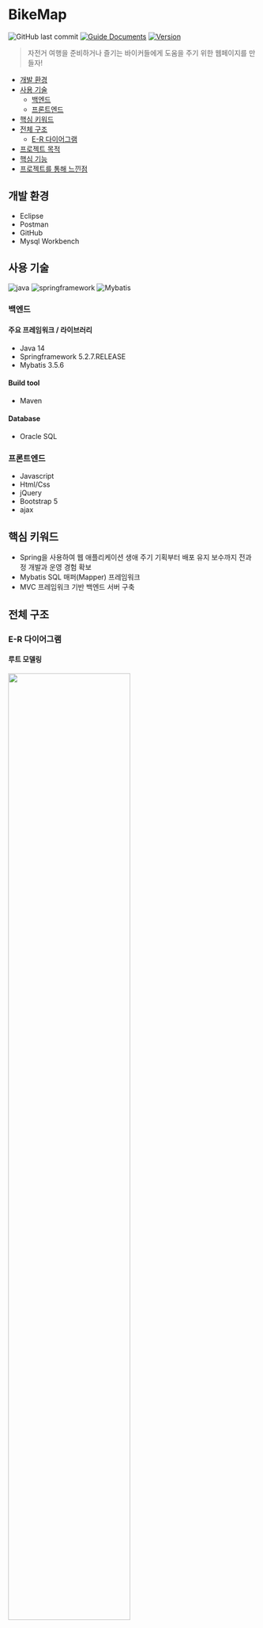 # BikeMap
![GitHub last commit][GitHub-last-commit]
[![Guide Documents](https://img.shields.io/badge/wiki-documentation-forestgreen)](https://github.com/ftowards/TeamProject_BikeMapNew/wiki)
[![Version](https://img.shields.io/badge/version-2020.12.26-red.svg)](./CHANGELOG)

> 자전거 여행을 준비하거나 즐기는 바이커들에게
도움을 주기 위한 웹페이지를 만들자!

- [개발 환경](#개발-환경)
- [사용 기술](#사용-기술)
    * [백엔드](#백엔드)
    * [프론트엔드](#프론트엔드)
- [핵심 키워드](#핵심-키워드)
- [전체 구조](#전체-구조)
    * [E-R 다이어그램](#e-r-다이어그램)
- [프로젝트 목적](#프로젝트-목적)
- [핵심 기능](#핵심-기능)
- [프로젝트를 통해 느낀점](#프로젝트를-통해-느낀점)

## 개발 환경
- Eclipse
- Postman
- GitHub
- Mysql Workbench

## 사용 기술
![java](https://img.shields.io/badge/Java-14-DEB887?style=flat)&nbsp;![springframework](https://img.shields.io/badge/Springframework-5.2.7-3CB371?style=flat&logo=springframework)&nbsp;![Mybatis](https://img.shields.io/badge/Mybatis-3.5.6-inactive)
### 백엔드
#### 주요 프레임워크 / 라이브러리
- Java 14
- Springframework 5.2.7.RELEASE
- Mybatis 3.5.6


#### Build tool
- Maven

#### Database
- Oracle SQL

### 프론트엔드
- Javascript
- Html/Css
- jQuery
- Bootstrap 5
- ajax

## 핵심 키워드

- Spring을 사용하여 웹 애플리케이션 생애 주기 기획부터 배포 유지 보수까지 전과정 개발과 운영 경험 확보
- Mybatis SQL 매퍼(Mapper) 프레임워크
- MVC 프레임워크 기반 백엔드 서버 구축

## 전체 구조
### E-R 다이어그램

#### 루트 모델링
<img src="https://user-images.githubusercontent.com/68071599/215322038-e531e4a2-d800-4967-8e7b-0c0b2ee386e4.png" width="70%" height="70%"/>  

#### 회원 모델링
<img src="https://user-images.githubusercontent.com/68071599/215322084-840e0b80-82a5-4176-9964-7374e363ed85.png" width="70%" height="70%"/>  

#### 투어&리뷰 모델링
<img src="https://user-images.githubusercontent.com/68071599/215322115-c33d1dc0-01ad-4e2c-8e12-728b62125a5e.png" width="70%" height="70%"/>  

## 프로젝트 목적
"자전거 여행을 준비하거나 즐기는 바이커들에게 도움을 주기 위한 웹페이지를 만들자!" 목적으로 웹 페이지를 만들게 되었습니다. 

자전거 취미를 가진 유저들이 자전거 코스 루트를 작성할 때 코스 설정이나 부대 시설 이용에 필요한 정보를 제공을 해주고 타인이 공유한 루트를 검색하고 활용할 수 있게 하여 더 넓은 여행 기회를 제공합니다.

그뿐만 아니라 함께 여행을 갈 동행인을 모집하는 과정에서 함께할 회원에 대한 정보를 제공합니다.

이 서비스를 통해 동행인을 모집할 수 있는 커뮤니티를 제공합니다.


## 핵심 기능
자세한 내용을 확인 하고 싶으시면, [Wiki Documentation](https://github.com/ftowards/TeamProject_BikeMapNew/wiki)를 참조 하시면 됩니다.

## 프로젝트를 통해 느낀점
팀 프로젝트를 진행하다 보니 우리가 짠 코드가 정말로 괜찮은 코드인지, 설계가 제대로 맞는지 등 수없이 회의를 했던 거 같습니다.  

학원에서 6개월 동안 배우고 2개월 남짓 프로젝트를 하면서 하루가 어떻게 지나갔을 정도로 시간이 지나갔습니다.

처음 Git을 썻을 때부터 쩔쩔매고, 기능하나 구현할 때 알 수 없는 에러가 발생하는 듯 고통스러운 시간이었지만 프로젝트를 완성하고 보니 보람찼습니다.

이번 프로젝트를 통해 많은 것을 알게 되었고 문제를 해결하는 과정에서 많은 성장을 이루었다고 생각합니다.

[GitHub-last-commit]: https://img.shields.io/github/last-commit/jihwooon/BikeMap?style=flat-square
[GitHub-pull-request]: https://img.shields.io/github/issues-pr/jihwooon/BikeMap?color=ff69b4
